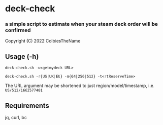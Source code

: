 # deck-check
### a simple script to estimate when your steam deck order will be confirmed
Copyright (C) 2022  ColbiesTheName
## Usage (-h)
`deck-check.sh -u<getmydeck URL>`

`deck-check.sh -r{US|UK|EU} -m{64|256|512} -t<rtReserveTime>`

The URL argument may be shortened to just region/model/timestamp, i.e. `US/512/1662577481`
## Requirements
jq, curl, bc
